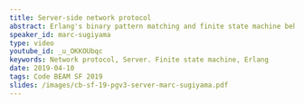 ```yaml
---
title: Server-side network protocol
abstract: Erlang's binary pattern matching and finite state machine behaviours make it easy to write network server protocol handlers. At Datometry, we added our own ODBC-driver and corresponding server-side protocol handler to allow our customers to replace ODBC drivers from their previous database vendor. We used Postgres v3 as a starting point. To better understand the protocol, we created a simple server using gen_statem. We'll cover the motivation for building our designing our own network protocol, and the design and implementation details of our prototype server.
speaker_id: marc-sugiyama
type: video
youtube_id: _u_OKKOUbqc
keywords: Network protocol, Server. Finite state machine, Erlang
date: 2019-04-10
tags: Code BEAM SF 2019
slides: /images/cb-sf-19-pgv3-server-marc-sugiyama.pdf
---
```


